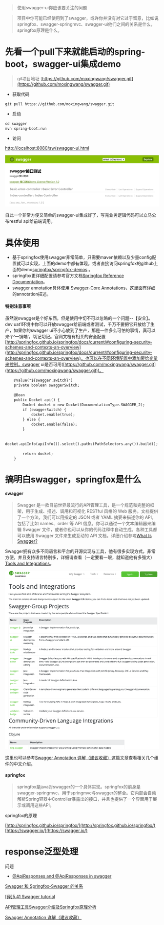 > 使用swagger-ui你应该要关注的问题

> 项目中你可能已经使用到了swagger，或许你并没有对它过于留意，比如说springfox、swagger-springmvc、swagger-ui他们之间的关系是什么，springfox原理是什么。

# 先看一个pull下来就能启动的spring-boot，swagger-ui集成demo
> git项目地址 [https://github.com/moxingwang/swagger.git](https://github.com/moxingwang/swagger.git)

* 获取代码
````
git pull https://github.com/moxingwang/swagger.git
````
* 启动
````
cd swagger
mvn spring-boot:run
````
* 访问

[http://localhost:8080/sw/swagger-ui.html](http://localhost:8080/sw/swagger-ui.html)

![](https://github.com/moxingwang/swagger/blob/master/souce/swagger-index.png?raw=true)

自此一个非常方便又简单的swagger-ui集成好了，写完业务逻辑代码可以立马公布restful api给前端调用。

# 具体使用
* 基于springfox使用swagger非常简单，只需要maven依赖以及少量config配置就可以实现，上面的demo中都有体现，或者直接访问springfox的github上面的demo[springfox/springfox-demos](https://github.com/springfox/springfox-demos) 。
* springfox更详细配置请参考官方文档[Springfox Reference Documentation](https://springfox.github.io/springfox/docs/current/#introduction)。
* swagger annotation具体使用 [Swagger-Core Annotations](https://github.com/swagger-api/swagger-core/wiki/annotations-1.5.x)，这里面有详细的annotation描述。

#### 特别注意事项

虽然说swagger是个好东西，但是使用中切不可以忽略的一个问题--【安全】。dev uat1环境中你可以开放swagger给前端或者测试，千万不要把它开放给了生产，如果你的swagger ui不小心放到了生产，那是一件多么可怕的事情，真可以来个‘一锅端’，切记切记。官网文档有相关的安全配置[http://springfox.github.io/springfox/docs/current/#configuring-security-schemes-and-contexts-an-overview](http://springfox.github.io/springfox/docs/current/#configuring-security-schemes-and-contexts-an-overview)。也可以在不同环境配置中添加要给变量来控制，swagger ui是否可用([https://github.com/moxingwang/swagger.git](https://github.com/moxingwang/swagger.git))。
````
    @Value("${swagger.switch}")
    private boolean swaggerSwitch;

    @Bean
    public Docket api() {
        Docket docket = new Docket(DocumentationType.SWAGGER_2);
        if (swaggerSwitch) {
            docket.enable(true);
        } else {
            docket.enable(false);
        }

        docket.apiInfo(apiInfo()).select().paths(PathSelectors.any()).build();

        return docket;
    }
````


# 搞明白swagger，springfox是什么
#### swagger
> Swagger 是一款目前世界最流行的API管理工具，是一个规范和完整的框架，用于生成、描述、调用和可视化 RESTful 风格的 Web 服务。文档提供了一个方法，我们可以用指定的 JSON 或者 YAML 摘要来描述你的 API，包括了比如 names、order 等 API 信息。你可以通过一个文本编辑器来编辑 Swagger 文件，或者你也可以从你的代码注释中自动生成。各种工具都可以使用 Swagger 文件来生成互动的 API 文档。详细介绍参考[What Is Swagger?](https://swagger.io/docs/specification/2-0/what-is-swagger/)

Swagger拥有众多不同语言和平台的开源实现与工具，他有很多实现方式，非常方便，并且支持语言特别多，详细请查看（一定要看一眼，就知道他有多强大）[Tools and Integrations](https://swagger.io/tools/open-source/open-source-integrations/)。

![](https://github.com/moxingwang/swagger/blob/master/souce/swagger-intergrations.png?raw=true)

这里也可以参考[Swagger Annotation 详解（建议收藏）](https://www.jianshu.com/p/b0b19368e4a8)这篇文章查看相关几个组件的中文介绍。


#### springfox
> springfox是java对swagger的一个具体实现。springfox的前身是swagger-springmvc，用于springmvc与swagger的整合。它内部会自动解析Spring容器中Controller暴露出的接口，并且也提供了一个界面用于展示或调用这些API。

springfox的原理

[http://springfox.github.io/springfox/](http://springfox.github.io/springfox/)
[https://swagger.io/](https://swagger.io/)

# response泛型处理
问题
* [@ApiResponses and @ApiResponses in swagger ](https://stackoverflow.com/questions/43368627/apiresponses-and-apiresponses-in-swagger)


[Swagger 和 Springfox-Swagger 的关系](https://blog.csdn.net/kinginblue/article/details/78513029)



[[译]5.41 Swagger tutorial](https://www.cnblogs.com/JoiT/p/6378086.html)

[API管理工具Swagger介绍及Springfox原理分析](https://yq.aliyun.com/articles/599809?utm_content=m_1000002417)

[Swagger Annotation 详解（建议收藏）](https://www.jianshu.com/p/b0b19368e4a8)
[]()



